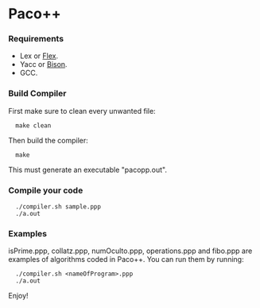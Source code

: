 # Paco++

### Requirements

* Lex or [Flex](https://github.com/westes/flex/releases).
* Yacc or [Bison](https://www.gnu.org/software/bison/).
* GCC.

### Build Compiler

First make sure to clean every unwanted file:
```
  make clean
```
Then build the compiler:
```
  make
```

This must generate an executable "pacopp.out".

### Compile your code

```
  ./compiler.sh sample.ppp
  ./a.out
```

### Examples

isPrime.ppp, collatz.ppp, numOculto.ppp, operations.ppp and fibo.ppp are examples of algorithms coded in Paco++. You can run them by running:
```
  ./compiler.sh <nameOfProgram>.ppp
  ./a.out
```


Enjoy!